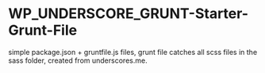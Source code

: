 # WP_UNDERSCORE_GRUNT-Starter-Grunt-File
simple package.json + gruntfile.js files, grunt file catches all scss files in the sass folder, created from underscores.me.
